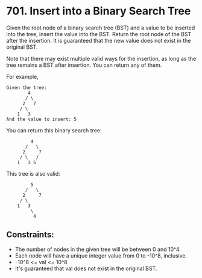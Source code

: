 # 701. Insert into a Binary Search Tree

Given the root node of a binary search tree (BST) and a value to be inserted into the tree, insert the value into the BST. Return the root node of the BST after the insertion. It is guaranteed that the new value does not exist in the original BST.

Note that there may exist multiple valid ways for the insertion, as long as the tree remains a BST after insertion. You can return any of them.

For example, 

```
Given the tree:
        4
       / \
      2   7
     / \
    1   3
And the value to insert: 5
```

You can return this binary search tree:

```
         4
       /   \
      2     7
     / \   /
    1   3 5
```

This tree is also valid:

```
         5
       /   \
      2     7
     / \   
    1   3
         \
          4
``` 

## Constraints:

* The number of nodes in the given tree will be between 0 and 10^4.
* Each node will have a unique integer value from 0 to -10^8, inclusive.
* -10^8 <= val <= 10^8
* It's guaranteed that val does not exist in the original BST.